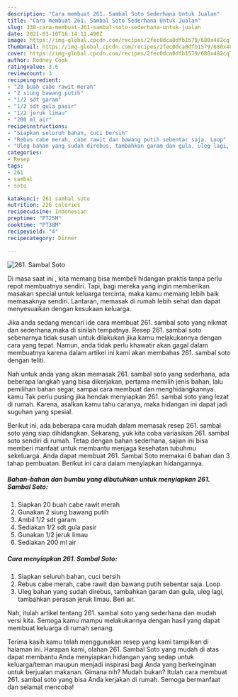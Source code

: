 ```yaml
---
description: "Cara membuat 261. Sambal Soto Sederhana Untuk Jualan"
title: "Cara membuat 261. Sambal Soto Sederhana Untuk Jualan"
slug: 338-cara-membuat-261-sambal-soto-sederhana-untuk-jualan
date: 2021-03-10T16:14:11.490Z
image: https://img-global.cpcdn.com/recipes/2fec0dca0dfb1579/680x482cq70/261-sambal-soto-foto-resep-utama.jpg
thumbnail: https://img-global.cpcdn.com/recipes/2fec0dca0dfb1579/680x482cq70/261-sambal-soto-foto-resep-utama.jpg
cover: https://img-global.cpcdn.com/recipes/2fec0dca0dfb1579/680x482cq70/261-sambal-soto-foto-resep-utama.jpg
author: Rodney Cook
ratingvalue: 3.6
reviewcount: 3
recipeingredient:
- "20 buah cabe rawit merah"
- "2 siung bawang putih"
- "1/2 sdt garam"
- "1/2 sdt gula pasir"
- "1/2 jeruk limau"
- "200 ml air"
recipeinstructions:
- "Siapkan seluruh bahan, cuci bersih"
- "Rebus cabe merah, cabe rawit dan bawang putih sebentar saja. Loop"
- "Uleg bahan yang sudah direbus, tambahkan garam dan gula, uleg lagi, tambahkan perasan jeruk limau. Beri air."
categories:
- Resep
tags:
- 261
- sambal
- soto

katakunci: 261 sambal soto 
nutrition: 226 calories
recipecuisine: Indonesian
preptime: "PT25M"
cooktime: "PT38M"
recipeyield: "4"
recipecategory: Dinner

---
```



![261. Sambal Soto](https://img-global.cpcdn.com/recipes/2fec0dca0dfb1579/680x482cq70/261-sambal-soto-foto-resep-utama.jpg)

Di masa  saat ini , kita memang bisa membeli hidangan praktis tanpa perlu repot membuatnya sendiri. Tapi, bagi mereka yang ingin memberikan masakan special untuk keluarga tercinta, maka kamu memang lebih baik memasaknya sendiri. Lantaran, memasak di rumah lebih sehat dan dapat menyesuaikan dengan kesukaan keluarga.

Jika anda sedang mencari ide cara membuat 261. sambal soto yang nikmat dan sederhana,maka di sinilah tempatnya. Resep 261. sambal soto  sebenarnya tidak susah untuk dilakukan jika kamu melakukannya dengan cara yang tepat. Namun, anda tidak perlu khawatir akan gagal dalam membuatnya 
karena dalam artikel ini kami akan membahas 261. sambal soto dengan teliti.  



Nah untuk anda yang akan memasak 261. sambal soto yang sederhana, ada beberapa langkah yang bisa dikerjakan, pertama memilih jenis bahan, lalu pemilihan bahan segar, sampai cara membuat dan menghidangkannya. kamu Tak perlu pusing jika hendak menyiapkan 261. sambal soto yang lezat di rumah. Karena, asalkan kamu  tahu caranya, maka hidangan ini dapat jadi suguhan yang spesial.

Berikut ini, ada beberapa cara mudah dalam memasak resep 261. sambal soto yang siap dihidangkan. Sekarang, yuk kita coba variasikan 261. sambal soto sendiri di rumah. Tetap dengan bahan sederhana, sajian ini bisa memberi manfaat untuk membantu menjaga kesehatan tubuhmu sekeluarga. Anda dapat membuat 261. Sambal Soto memakai 6 bahan dan 3 tahap pembuatan. Berikut ini cara dalam menyiapkan hidangannya.

<!--inarticleads1-->

##### Bahan-bahan dan bumbu yang dibutuhkan untuk menyiapkan 261. Sambal Soto:

1. Siapkan 20 buah cabe rawit merah
1. Gunakan 2 siung bawang putih
1. Ambil 1/2 sdt garam
1. Sediakan 1/2 sdt gula pasir
1. Gunakan 1/2 jeruk limau
1. Sediakan 200 ml air




<!--inarticleads2-->

##### Cara menyiapkan 261. Sambal Soto:

1. Siapkan seluruh bahan, cuci bersih
1. Rebus cabe merah, cabe rawit dan bawang putih sebentar saja. Loop
1. Uleg bahan yang sudah direbus, tambahkan garam dan gula, uleg lagi, tambahkan perasan jeruk limau. Beri air.




Nah, itulah artikel tentang  261. sambal soto  yang sederhana dan mudah versi kita. Semoga kamu mampu melakukannya dengan hasil yang dapat membuat keluarga di rumah senang. 

Terima kasih kamu telah menggunakan resep yang kami tampilkan di halaman ini. Harapan kami, olahan  261. Sambal Soto yang mudah di atas dapat membantu Anda menyiapkan hidangan yang sedap untuk keluarga/teman maupun menjadi inspirasi bagi Anda yang berkeinginan untuk berjualan makanan. Gimana nih? Mudah bukan? Itulah cara membuat 261. sambal soto yang bisa Anda kerjakan di rumah. Semoga bermanfaat dan selamat mencoba!

